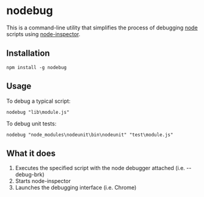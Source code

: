# nodebug

This is a command-line utility that simplifies the process of debugging [node](https://github.com/joyent/node) scripts using [node-inspector](https://github.com/dannycoates/node-inspector).

## Installation

    npm install -g nodebug

## Usage

To debug a typical script:

    nodebug "lib\module.js"

To debug unit tests:

    nodebug "node_modules\nodeunit\bin\nodeunit" "test\module.js"

## What it does

1. Executes the specified script with the node debugger attached (i.e. --debug-brk)
2. Starts node-inspector
3. Launches the debugging interface (i.e. Chrome)
